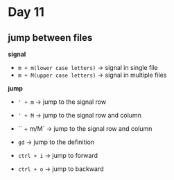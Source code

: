 
# Day 11
## jump between files
**signal**
* `m + m(lower case letters)` -> signal in single file
* `m + M(upper case letters)` -> signal in multiple files

**jump**
* `' + m` -> jump to the signal row
* `' + M` -> jump to the signal row and column
* `` + m/M` -> jump to the signal row and column

* `gd` -> jump to the definition
* `ctrl + i` -> jump to forward
* `ctrl + o` -> jump to backward
